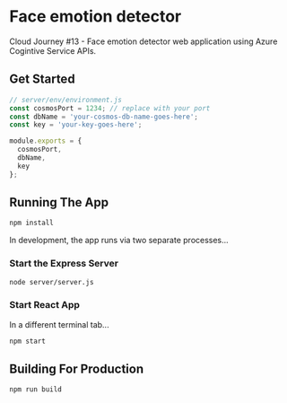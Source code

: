 # Face emotion detector

Cloud Journey #13 - Face emotion detector web application using Azure Cogintive Service APIs.

## Get Started

```javascript
// server/env/environment.js
const cosmosPort = 1234; // replace with your port
const dbName = 'your-cosmos-db-name-goes-here';
const key = 'your-key-goes-here';

module.exports = {
  cosmosPort,
  dbName,
  key
};
```

## Running The App
```bash
npm install
```

In development, the app runs via two separate processes...

### Start the Express Server

```bash
node server/server.js
```


### Start React App

In a different terminal tab...

```bash
npm start
```

## Building For Production

```bash
npm run build
```


